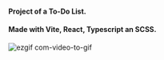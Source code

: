 #### Project of a To-Do List.
#### Made with Vite, React, Typescript an SCSS.


![ezgif com-video-to-gif](https://user-images.githubusercontent.com/101182223/224046306-6a75f7a7-def8-4775-952c-a9321426c5ff.gif)
